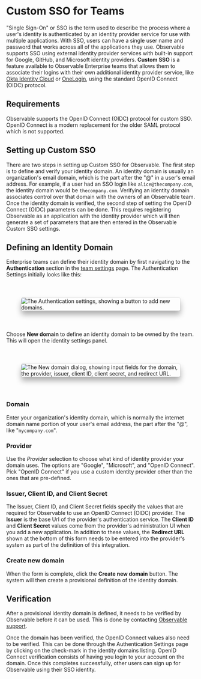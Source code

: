 # Custom SSO for Teams

"Single Sign-On" or SSO is the term used to describe the process where a user's identity is authenticated by an identity provider service for use with multiple applications. With SSO, users can have a single user name and password that works across all of the applications they use. Observable supports SSO using external identity provider services with built-in support for Google, GitHub, and Microsoft identity providers. **Custom SSO** is a feature available to Observable Enterprise teams that allows them to associate their logins with their own additional identity provider service, like [Okta Identity Cloud](https://www.okta.com/products/) or [OneLogin](https://www.onelogin.com/pages/openid-connect), using the standard OpenID Connect (OIDC) protocol.

## Requirements

Observable supports the OpenID Connect (OIDC) protocol for custom SSO. OpenID Connect is a modern replacement for the older SAML protocol which is not supported.

## Setting up Custom SSO

There are two steps in setting up Custom SSO for Observable. The first step is to define and verify your identity domain. An identity domain is usually an organization's email domain, which is the part after the "@" in a user's email address. For example, if a user had an SSO login like `alice@thecompany.com`, the identity domain would be `thecompany.com`. Verifying an identity domain associates control over that domain with the owners of an Observable team. Once the identity domain is verified, the second step of setting the OpenID Connect (OIDC) parameters can be done. This requires registering Observable as an application with the identity provider which will then generate a set of parameters that are then entered in the Observable Custom SSO settings.

## Defining an Identity Domain

Enterprise teams can define their identity domain by first navigating to the **Authentication** section in the [team settings](https://observablehq.com/@observablehq/settings) page. The Authentication Settings initially looks like this:

<figure>
    <img style="border-radius:4px;box-shadow:0 10px 16px rgba(0,0,0,0.33), 0 0 0 1px rgba(0, 0, 0, 0.1); margin:40px auto;max-width:450px;"
    src="/accounts-workspaces/custom-sso-teams/image.png"
    alt="The Authentication settings, showing a button to add new domains." />
</figure>

Choose **New domain** to define an identity domain to be owned by the team. This will open the identity settings panel.

<figure>
    <img style="border-radius:4px;box-shadow:0 10px 16px rgba(0,0,0,0.33), 0 0 0 1px rgba(0, 0, 0, 0.1);margin:40px auto;max-width:450px;"
    src="/accounts-workspaces/custom-sso-teams/image@2.png"
    alt="The New domain dialog, showing input fields for the domain, the provider, issuer, client ID, client secret, and redirect URL." />
</figure>

### Domain

Enter your organization's identity domain, which is normally the internet domain name portion of your user's email address, the part after the "@", like "`mycompany.com`".


### Provider 

Use the *Provider* selection to choose what kind of identity provider your domain uses. The options are "Google", "Microsoft", and "OpenID Connect". Pick "OpenID Connect" if you use a custom identity provider other than the ones that are pre-defined.


### Issuer, Client ID, and Client Secret

The Issuer, Client ID, and Client Secret fields specify the values that are required for Observable to use an OpenID Connect (OIDC) provider. The **Issuer** is the base Url of the provider's authentication service. The **Client ID** and **Client Secret** values come from the provider's administration UI when you add a new application. In addition to these values, the **Redirect URL** shown at the bottom of this form needs to be entered into the provider's system as part of the definition of this integration.

### Create new domain

When the form is complete, click the **Create new domain** button. The system will then create a provisional definition of the identity domain.

## Verification

After a provisional identity domain is defined, it needs to be verified by Observable before it can be used. This is done by contacting [Observable support](mailto:support@observablehq.com?subject=Domain%20verification).

Once the domain has been verified, the OpenID Connect values also need to be verified. This can be done through the Authentication Settings page by clicking on the check-mark in the identity domains listing. OpenID Connect verification consists of having you login to your account on the domain. Once this completes successfully, other users can sign up for Observable using their SSO identity.